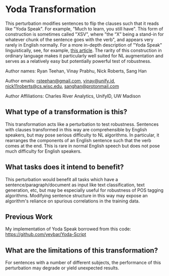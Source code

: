 # Yoda Transformation
This perturbation modifies sentences to flip the clauses such that it reads like "Yoda Speak". For example,
"Much to learn, you still have". This form of construction is sometimes called "XSV", where "the “X” being a stand-in
for whatever chunk of the sentence goes with the verb", and appears very rarely in English normally. For a more in-depth
description of "Yoda Speak" linguistically,
see, for example, [this article](https://www.theatlantic.com/entertainment/archive/2015/12/hmmmmm/420798/). The rarity of
this construction in ordinary language makes it particularly well suited for NL augmentation and serves as a relatively easy
but potentially powerful test of robustness.

Author names: Ryan Teehan, Vinay Prabhu, Nick Roberts, Sang Han

Author emails: rsteehan@gmail.com, vinay@unify.id, nick11roberts@cs.wisc.edu, sanghan@protonmail.com

Author Affiliations: Charles River Analytics, UnifyID, UW Madison

## What type of a transformation is this?
This transformation acts like a perturbation to test robustness. Sentences with clauses transformed in this way are
comprehensible by English speakers, but may pose serious difficulty to NL algorithms. In particular, it rearranges the components
of an English sentence such that the verb comes at the end. This is rare in normal English speech but does not pose much
difficulty for English speakers.

## What tasks does it intend to benefit?
This perturbation would benefit all tasks which have a sentence/paragraph/document as input like text classification,
text generation, etc, but may be especially useful for robustness of POS tagging algorithms. Modifying sentence structure
in this way may expose an algorithm's reliance on spurious correlations in the training data.
## Previous Work
My implementation of Yoda Speak borrowed from this code: https://github.com/yevbar/Yoda-Script

## What are the limitations of this transformation?
For sentences with a number of different subjects, the performance of this perturbation may degrade or yield unexpected results.